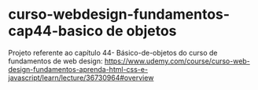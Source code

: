 # curso-webdesign-fundamentos-cap44-basico de objetos
Projeto referente ao capítulo 44- Básico-de-objetos do curso de fundamentos de web design: https://www.udemy.com/course/curso-web-design-fundamentos-aprenda-html-css-e-javascript/learn/lecture/36730964#overview
